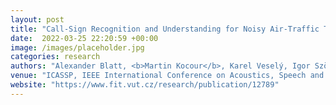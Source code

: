 ```yaml
---
layout: post
title: "Call-Sign Recognition and Understanding for Noisy Air-Traffic Transcripts Using Surveillance Information"
date:  2022-03-25 22:20:59 +00:00
image: /images/placeholder.jpg
categories: research
authors: "Alexander Blatt, <b>Martin Kocour</b>, Karel Veselý, Igor Szöke, Dietrich Klakow"
venue: "ICASSP, IEEE International Conference on Acoustics, Speech and Signal Processing - Proceedings, Singapore, SG"
website: "https://www.fit.vut.cz/research/publication/12789"
---
```


